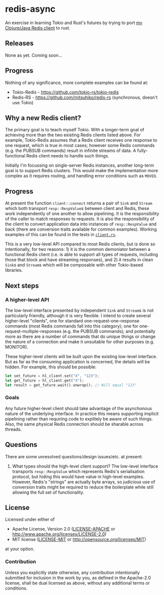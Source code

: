 # redis-async

An exercise in learning Tokio and Rust's futures by trying to port [my Clojure/Java Redis client](https://github.com/benashford/redis-async) to rust.

## Releases

None as yet.  Coming soon...

## Progress

Nothing of any significance, more complete examples can be found at:

* Tokio-Redis - https://github.com/tokio-rs/tokio-redis
* Redis-RS - https://github.com/mitsuhiko/redis-rs (synchronous, doesn't use Tokio)

## Why a new Redis client?

The primary goal is to teach myself Tokio.  With a longer-term goal of achieving more than the two existing Redis clients listed above.  For example, Tokio-Redis assumes that a Redis client receives one response to one request, which is true in most cases; however some Redis commands (e.g. the PUBSUB commands) result in infinite streams of data.  A fully-functional Redis client needs to handle such things.

Initially I'm focussing on single-server Redis instances, another long-term goal is to support Redis clusters.  This would make the implementation more complex as it requires routing, and handling error conditions such as `MOVED`.

## Progress

At present the function `client::connect` returns a pair of `Sink` and `Stream` which both transport `resp::RespValue`s between client and Redis, these work independently of one another to allow pipelining.  It is the responsibility of the caller to match responses to requests.  It is also the responsibility of the client to convert application data into instances of `resp::RespValue` and back (there are conversion traits available for common examples).  Working examples of this can be found in the tests in [`client.rs`](src/client.rs).

This is a very low-level API compared to most Redis clients, but is done so intentionally, for two reasons: 1) it is the common demoniator between a functional Redis client (i.e. is able to support all types of requests, including those that block and have streaming responses), and 2) it results in clean `Sink`s and `Stream`s which will be composable with other Tokio-based libraries.

## Next steps

### A higher-level API

The low-level interface presented by independent `Sink` and `Stream`s is not particularly friendly, although it is very flexible.  I intend to create several higher-level "clients", one for standard one-request-one-response commands (most Redis commands fall into this category); one for one-request-multiple-responses (e.g. the PUBSUB commands); and potentially more as there are a number of commands that do unique things or change the nature of a connection and make it unsuitable for other purposes (e.g. MONITOR).

These higher-level clients will be built upon the existing low-level interface.  But as far as the consuming application is concerned, the details will be hidden.  For example, this should be possible:

```rust
let set_future = hl_client.set("X", "123");
let get_future = hl_client.get("X");
let result = get_future.wait().unwrap(); // Will equal "123"
```

### Goals

Any future higher-level client should take advantage of the asynchonous nature of the underlying interface.  In practice this means supporting implicit pipelining rather than requiring code to explitely be aware of such things.  Also, the same physical Redis connection should be sharable across threads.

## Questions

There are some unresolved questions/design issues/etc. at present:

1. What types should the high-level client support?  The low-level interface transports `resp::RespValue` which represents Redis's serialisation protocol, but hiding this would have value in high-level examples.  However, Redis's "strings" are actually byte arrays, so judicious use of conversion traits might be required to reduce the boilerplate while still allowing the full set of functionality.

## License

Licensed under either of

* Apache License, Version 2.0 ([LICENSE-APACHE](LICENSE-APACHE) or http://www.apache.org/licenses/LICENSE-2.0)
* MIT license ([LICENSE-MIT](LICENSE-MIT) or http://opensource.org/licenses/MIT)

at your option.

### Contribution

Unless you explicitly state otherwise, any contribution intentionally submitted
for inclusion in the work by you, as defined in the Apache-2.0 license, shall be dual licensed as above, without any
additional terms or conditions.
